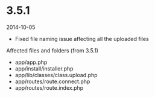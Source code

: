 # 3.5.1

2014-10-05

- Fixed file naming issue affecting all the uploaded files

Affected files and folders (from 3.5.1)

- app/app.php
- app/install/installer.php
- app/lib/classes/class.upload.php
- app/routes/route.connect.php
- app/routes/route.index.php
